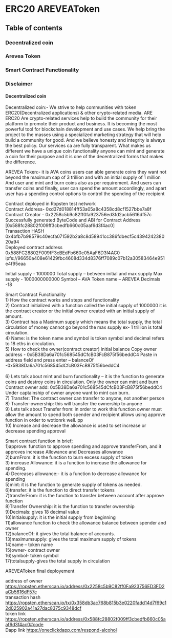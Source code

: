 
# ERC20 AREVEAToken
## Table of contents
### Decentralized coin
### Arevea Token
### Smart Contract Functionality 
### Disclaimer 
 
####  Decentralized coin
Decentralized coin:- We strive to help communities with token ERC20(Decentralized applications) & other crypto-related media. ARE ERC20 Are crypto-related services help to build the community for their platform to promote their product and business. It is becoming the most powerful tool for blockchain development and use cases. We help bring the project to the masses using a specialized marketing strategy that will help build a community for good. And we believe honesty and integrity is always the best policy. Our services ca are fully transparent. What makes us different we have a unique coin functionality anyone can mint and generate a coin for their purpose and it is one of the decentralized forms that makes the difference. 


AREVEA Token:- it is  AVA coins users can able generate coins they want not beyond the maximum cap of 3 trillion and with an initial supply of 1 million 
And user and mint and burn coins also as per requirement. And users can transfer coins and finally, user can spend the amount accordingly, and apart user has a spending control options to control the spending of the recipient 


Contract deployed in Ropsten test network
<br>Contract Address- 0xd37d018814ff53a05a8c4358cd8cf1527bbe7a8f
<br>Contract Creator - 0x2258c5b9c82ff0fa923756ed3fd2acb5616df57c
<br>Successfully generated ByteCode and ABI for Contract Address [0x588fc28802f009ff3cbedfb660c05aaf6d3f4ac0]
<br>Transaction HASH 0x4bfb7b98579c40ecfa071592b2a8c8d58941cc386fdbecf5c439424238020a94
<br>Deployed contract address 0x588FC28802F009fF3cBEdFb660c05AaF6D3f4AC0
<br>ipfs://96650a408e61429fbc4608d334d8376ff7089c07b12a30583464e951e4f95eaa


Initial supply - 1000000
Total supply – between initial and max supply 
Max supply  - 1000000000000 
Symbol – AVA
Token name – AREVEA
Decimals -18

Smart Contract Functionality 
<br>1)	How the contract works and steps and functionality 
<br>2)	Contract initialized with a function called the initial supply of 1000000 it is the contract creator or the initial owner created with an initial supply of amount. 
<br>3)	Contract has a Maximum supply which means the total supply, the total circulation of money cannot go beyond the max supply ex- 1 trillion is total circulation.
<br>4)	Name: is the token name and symbol is token symbol and decimal refers to 18 eths in circulation. 
<br>5)	How to check the owner(contract creator) initial balance 
Copy owner address - 0x5B38Da6a701c568545dCfcB03FcB875f56beddC4
Paste in address field and press enter  – balanceOf -0x5B38Da6a701c568545dCfcB03FcB875f56beddC4  
<br>6)	Lets talk about mint and burn functionality – it is the function to generate coins and destroy coins in circulation. Only the owner can mint and burn
Contract owner add: 0x5B38Da6a701c568545dCfcB03FcB875f56beddC4 
Under captainship of owner anyone want to mint can burn.
<br>7)	Transfer: The contract owner can transfer to anyone, not another person 
<br>8)	Transfer-ownership: this will transfer the ownership to anyone 
<br>9)	Lets talk about Transfer from: in order to work this function owner must allow the amount to spend both spender and recipient allows using approve function in order to wotionrk well. pp
<br>10)	Increase and decrease the allowance is used to set increase or decrease spending approval

Smart contract function in brief;
<br>1)approve: function to approve spending and approve transferFrom, and it approves increase Allowance and Decreases allowance 
<br>2)burnFrom: it is the function to burn excess supply of token
<br>3) increase Allowance: it is a function to increase the allowance for spending.
<br>4) Decreases allowance:- it is a function to decrease allowance for spending 
<br>5)mint: it is the function to generate supply of tokens as needed.
<br>6)transfer: it is the function to direct transfer tokens 
<br>7)transferFrom: it is the function to transfer between account after approve function
<br>8)Transfer Ownership: it is the function to transfer ownership
<br>9)Decimals: gives 18 decimal value 
<br>10)Initialsupply: it is the initial supply from beginning
<br>11)allowance function to check the allowance balance between spender and owner
<br>12)balanceOf: it gives the total balance of accounts.
<br>13)maximumsupply: gives the total maximum supply of tokens 
<br>14)name – token name
<br>15)owner- contract owner
<br>16)symbol- token symbol
<br>17)totalsupply-gives the total supply in circulation 

AREVEAToken final deployement

address of owner https://ropsten.etherscan.io/address/0x2258c5b9C82ff0Fa923756ED3FD2aCb5616dF57c
<br>transaction hash https://ropsten.etherscan.io/tx/0x358db3ac768b815b3e0220fadd14d7f69c12d025902a41a27dac8375c9348dcf
<br>token link https://ropsten.etherscan.io/address/0x588fc28802f009ff3cbedfb660c05aaf6d3f4ac0#code
<br>Dapp link https://oneclickdapp.com/respond-alcohol



